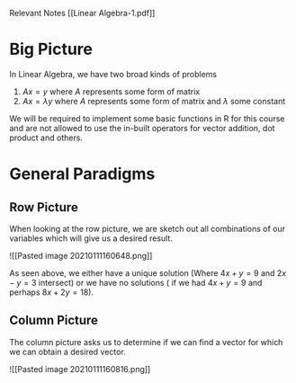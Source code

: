 Relevant Notes
[[Linear Algebra-1.pdf]]

# Big Picture

In Linear Algebra, we have two broad kinds of problems

1. $Ax = y$ where $A$ represents some form of matrix
2. $Ax = \lambda y$ where $A$ represents some form of matrix and $\lambda$ some constant

We will be required to implement some basic functions in R for this course and are not allowed to use the in-built operators for vector addition, dot product and others.

# General Paradigms

## Row Picture

When looking at the row picture, we are sketch out all combinations of our variables which will give us a desired result.

![[Pasted image 20210111160648.png]]

As seen above, we either have a unique solution (Where $4x+y=9$ and $2x-y=3$ intersect) or we have no solutions ( if we had $4x+y=9$ and perhaps $8x+2y=18$).

## Column Picture

The column picture asks us to determine if we can find a vector for which we can obtain a desired vector.

![[Pasted image 20210111160816.png]]
